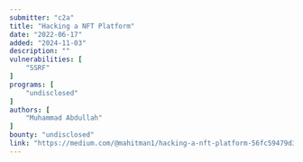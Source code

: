 ```yaml
---
submitter: "c2a"
title: "Hacking a NFT Platform"
date: "2022-06-17"
added: "2024-11-03"
description: ""
vulnerabilities: [
    "SSRF"
]
programs: [
    "undisclosed"
]
authors: [
    "Muhammad Abdullah"
]
bounty: "undisclosed"
link: "https://medium.com/@mahitman1/hacking-a-nft-platform-56fc59479d3b"
---
```





